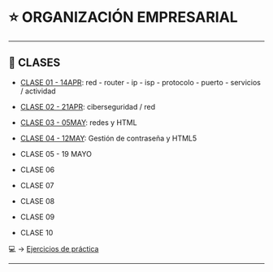 # :star: ORGANIZACIÓN EMPRESARIAL

---

## :book: CLASES

- [CLASE 01 - 14APR](https://github.com/eugenia1984/UTN-FRSR-Programacion/blob/main/2do_anio_1er_semestre/organizacion_empresarial/clase01.md): red - router - ip - isp - protocolo - puerto - servicios / actividad

- [CLASE 02 - 21APR](https://github.com/eugenia1984/UTN-FRSR-Programacion/blob/main/2do_anio_1er_semestre/organizacion_empresarial/clase02.md): ciberseguridad / red

- [CLASE 03 - 05MAY](https://github.com/eugenia1984/UTN-FRSR-Programacion/blob/main/2do_anio_1er_semestre/organizacion_empresarial/clase03.md): redes y HTML

-  [CLASE 04 - 12MAY](https://github.com/eugenia1984/UTN-FRSR-Programacion/blob/main/2do_anio_1er_semestre/organizacion_empresarial/clase04.md): Gestión de contraseña y HTML5

- CLASE 05 - 19 MAYO

- CLASE 06

- CLASE 07

- CLASE 08

- CLASE 09

- CLASE 10


:computer: -> [Ejercicios de práctica](https://github.com/eugenia1984/UTN-FRSR-Programacion/tree/main/2do_anio_1er_semestre/organizacion_empresarial/organizacion_empresarial)

---

